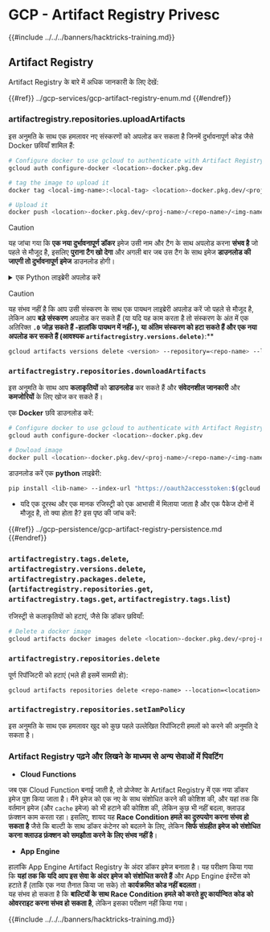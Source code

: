 # GCP - Artifact Registry Privesc

{{#include ../../../banners/hacktricks-training.md}}

## Artifact Registry

Artifact Registry के बारे में अधिक जानकारी के लिए देखें:

{{#ref}}
../gcp-services/gcp-artifact-registry-enum.md
{{#endref}}

### artifactregistry.repositories.uploadArtifacts

इस अनुमति के साथ एक हमलावर नए संस्करणों को अपलोड कर सकता है जिनमें दुर्भावनापूर्ण कोड जैसे Docker छवियाँ शामिल हैं:
```bash
# Configure docker to use gcloud to authenticate with Artifact Registry
gcloud auth configure-docker <location>-docker.pkg.dev

# tag the image to upload it
docker tag <local-img-name>:<local-tag> <location>-docker.pkg.dev/<proj-name>/<repo-name>/<img-name>:<tag>

# Upload it
docker push <location>-docker.pkg.dev/<proj-name>/<repo-name>/<img-name>:<tag>
```
> [!CAUTION]
> यह जांचा गया कि **एक नया दुर्भावनापूर्ण डॉकर** इमेज उसी नाम और टैग के साथ अपलोड करना **संभव है** जो पहले से मौजूद है, इसलिए **पुराना टैग खो देगा** और अगली बार जब उस टैग के साथ इमेज **डाउनलोड की जाएगी तो दुर्भावनापूर्ण इमेज** डाउनलोड होगी।

<details>

<summary>एक Python लाइब्रेरी अपलोड करें</summary>

**अपलोड करने के लिए लाइब्रेरी बनाना शुरू करें** (यदि आप रजिस्ट्री से नवीनतम संस्करण डाउनलोड कर सकते हैं तो आप इस चरण को छोड़ सकते हैं):

1.  **अपने प्रोजेक्ट संरचना को सेट करें**:

- अपनी लाइब्रेरी के लिए एक नया निर्देशिका बनाएं, जैसे, `hello_world_library`।
- इस निर्देशिका के अंदर, अपने पैकेज नाम के साथ एक और निर्देशिका बनाएं, जैसे, `hello_world`।
- अपने पैकेज निर्देशिका के अंदर, एक `__init__.py` फ़ाइल बनाएं। यह फ़ाइल खाली हो सकती है या आपके पैकेज के लिए प्रारंभिककरण कर सकती है।

```bash
mkdir hello_world_library
cd hello_world_library
mkdir hello_world
touch hello_world/__init__.py
```

2.  **अपनी लाइब्रेरी कोड लिखें**:

- `hello_world` निर्देशिका के अंदर, अपने मॉड्यूल के लिए एक नया Python फ़ाइल बनाएं, जैसे, `greet.py`।
- अपनी "Hello, World!" फ़ंक्शन लिखें:

```python
# hello_world/greet.py
def say_hello():
return "Hello, World!"
```

3.  **एक `setup.py` फ़ाइल बनाएं**:

- अपनी `hello_world_library` निर्देशिका की जड़ में, एक `setup.py` फ़ाइल बनाएं।
- यह फ़ाइल आपकी लाइब्रेरी के बारे में मेटाडेटा रखती है और Python को बताती है कि इसे कैसे स्थापित किया जाए।

```python
# setup.py
from setuptools import setup, find_packages

setup(
name='hello_world',
version='0.1',
packages=find_packages(),
install_requires=[
# आपकी लाइब्रेरी को जिन निर्भरताओं की आवश्यकता है
],
)
```

**अब, लाइब्रेरी अपलोड करें:**

1.  **अपने पैकेज का निर्माण करें**:

- अपनी `hello_world_library` निर्देशिका की जड़ से, चलाएँ:

```sh
python3 setup.py sdist bdist_wheel
```

2.  **ट्वाइन के लिए प्रमाणीकरण कॉन्फ़िगर करें** (जो आपके पैकेज को अपलोड करने के लिए उपयोग किया जाता है):
- सुनिश्चित करें कि आपके पास `twine` स्थापित है (`pip install twine`)।
- क्रेडेंशियल्स कॉन्फ़िगर करने के लिए `gcloud` का उपयोग करें:
````
```sh
twine upload --username 'oauth2accesstoken' --password "$(gcloud auth print-access-token)" --repository-url https://<location>-python.pkg.dev/<project-id>/<repo-name>/ dist/*
```
````
3. **बिल्ड को साफ करें**
```bash
rm -rf dist build hello_world.egg-info
```
</details>

> [!CAUTION]
> यह संभव नहीं है कि आप उसी संस्करण के साथ एक पायथन लाइब्रेरी अपलोड करें जो पहले से मौजूद है, लेकिन आप **बड़े संस्करण** अपलोड कर सकते हैं (या यदि यह काम करता है तो संस्करण के अंत में एक अतिरिक्त **`.0` जोड़ सकते हैं -हालांकि पायथन में नहीं-), या **अंतिम संस्करण को हटा सकते हैं और एक नया अपलोड कर सकते हैं** (आवश्यक `artifactregistry.versions.delete)`**:**
>
> ```sh
> gcloud artifacts versions delete <version> --repository=<repo-name> --location=<location> --package=<lib-name>
> ```

### `artifactregistry.repositories.downloadArtifacts`

इस अनुमति के साथ आप **कलाकृतियों** को **डाउनलोड** कर सकते हैं और **संवेदनशील जानकारी** और **कमजोरियों** के लिए खोज कर सकते हैं।

एक **Docker** छवि डाउनलोड करें:
```sh
# Configure docker to use gcloud to authenticate with Artifact Registry
gcloud auth configure-docker <location>-docker.pkg.dev

# Dowload image
docker pull <location>-docker.pkg.dev/<proj-name>/<repo-name>/<img-name>:<tag>
```
डाउनलोड करें एक **python** लाइब्रेरी:
```bash
pip install <lib-name> --index-url "https://oauth2accesstoken:$(gcloud auth print-access-token)@<location>-python.pkg.dev/<project-id>/<repo-name>/simple/" --trusted-host <location>-python.pkg.dev --no-cache-dir
```
- यदि एक दूरस्थ और एक मानक रजिस्ट्री को एक आभासी में मिलाया जाता है और एक पैकेज दोनों में मौजूद है, तो क्या होता है? इस पृष्ठ की जांच करें:

{{#ref}}
../gcp-persistence/gcp-artifact-registry-persistence.md
{{#endref}}

### `artifactregistry.tags.delete`, `artifactregistry.versions.delete`, `artifactregistry.packages.delete`, (`artifactregistry.repositories.get`, `artifactregistry.tags.get`, `artifactregistry.tags.list`)

रजिस्ट्री से कलाकृतियों को हटाएं, जैसे कि डॉकर छवियाँ:
```bash
# Delete a docker image
gcloud artifacts docker images delete <location>-docker.pkg.dev/<proj-name>/<repo-name>/<img-name>:<tag>
```
### `artifactregistry.repositories.delete`

पूर्ण रिपॉजिटरी को हटाएं (भले ही इसमें सामग्री हो):
```
gcloud artifacts repositories delete <repo-name> --location=<location>
```
### `artifactregistry.repositories.setIamPolicy`

इस अनुमति के साथ एक हमलावर खुद को कुछ पहले उल्लेखित रिपॉजिटरी हमलों को करने की अनुमति दे सकता है।

### Artifact Registry पढ़ने और लिखने के माध्यम से अन्य सेवाओं में पिवटिंग

- **Cloud Functions**

जब एक Cloud Function बनाई जाती है, तो प्रोजेक्ट के Artifact Registry में एक नया डॉकर इमेज पुश किया जाता है। मैंने इमेज को एक नए के साथ संशोधित करने की कोशिश की, और यहां तक कि वर्तमान इमेज (और `cache` इमेज) को भी हटाने की कोशिश की, लेकिन कुछ भी नहीं बदला, क्लाउड फ़ंक्शन काम करता रहा। इसलिए, शायद यह **Race Condition हमले का दुरुपयोग करना संभव हो सकता है** जैसे कि बाल्टी के साथ डॉकर कंटेनर को बदलने के लिए, लेकिन **सिर्फ संग्रहीत इमेज को संशोधित करना क्लाउड फ़ंक्शन को समझौता करने के लिए संभव नहीं है**।

- **App Engine**

हालांकि App Engine Artifact Registry के अंदर डॉकर इमेज बनाता है। यह परीक्षण किया गया कि **यहां तक कि यदि आप इस सेवा के अंदर इमेज को संशोधित करते हैं** और App Engine इंस्टेंस को हटाते हैं (ताकि एक नया तैनात किया जा सके) तो **कार्यक्रमित कोड नहीं बदलता**।\
यह संभव हो सकता है कि **बाल्टियों के साथ Race Condition हमले को करते हुए कार्यान्वित कोड को ओवरराइट करना संभव हो सकता है**, लेकिन इसका परीक्षण नहीं किया गया। 

{{#include ../../../banners/hacktricks-training.md}}
